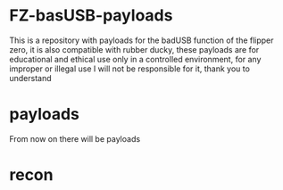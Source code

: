 # FZ-basUSB-payloads

This is a repository with payloads for the badUSB function of the flipper zero, it is also compatible with rubber ducky, these payloads are for educational and ethical use only in a controlled environment, for any improper or illegal use I will not be responsible for it, thank you to understand


# payloads

From now on there will be payloads

# recon

